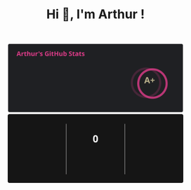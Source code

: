 <h1 align="center">Hi 👋, I'm Arthur !</h1>
<br>

<p align = "center">
  <img src = "assets/a.svg" width = 400>
  <img src = "assets/b.svg" width = 400>
</p>
